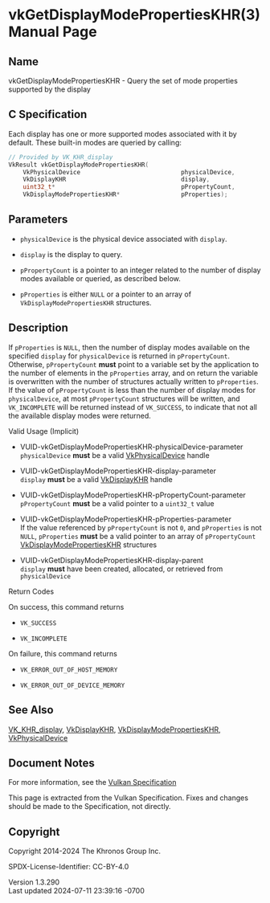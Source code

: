# vkGetDisplayModePropertiesKHR(3) Manual Page

## Name

vkGetDisplayModePropertiesKHR - Query the set of mode properties
supported by the display



## <a href="#_c_specification" class="anchor"></a>C Specification

Each display has one or more supported modes associated with it by
default. These built-in modes are queried by calling:

``` c
// Provided by VK_KHR_display
VkResult vkGetDisplayModePropertiesKHR(
    VkPhysicalDevice                            physicalDevice,
    VkDisplayKHR                                display,
    uint32_t*                                   pPropertyCount,
    VkDisplayModePropertiesKHR*                 pProperties);
```

## <a href="#_parameters" class="anchor"></a>Parameters

- `physicalDevice` is the physical device associated with `display`.

- `display` is the display to query.

- `pPropertyCount` is a pointer to an integer related to the number of
  display modes available or queried, as described below.

- `pProperties` is either `NULL` or a pointer to an array of
  `VkDisplayModePropertiesKHR` structures.

## <a href="#_description" class="anchor"></a>Description

If `pProperties` is `NULL`, then the number of display modes available
on the specified `display` for `physicalDevice` is returned in
`pPropertyCount`. Otherwise, `pPropertyCount` **must** point to a
variable set by the application to the number of elements in the
`pProperties` array, and on return the variable is overwritten with the
number of structures actually written to `pProperties`. If the value of
`pPropertyCount` is less than the number of display modes for
`physicalDevice`, at most `pPropertyCount` structures will be written,
and `VK_INCOMPLETE` will be returned instead of `VK_SUCCESS`, to
indicate that not all the available display modes were returned.

Valid Usage (Implicit)

- <a href="#VUID-vkGetDisplayModePropertiesKHR-physicalDevice-parameter"
  id="VUID-vkGetDisplayModePropertiesKHR-physicalDevice-parameter"></a>
  VUID-vkGetDisplayModePropertiesKHR-physicalDevice-parameter  
  `physicalDevice` **must** be a valid
  [VkPhysicalDevice](https://registry.khronos.org/vulkan/specs/1.3-extensions/man/html/VkPhysicalDevice.html) handle

- <a href="#VUID-vkGetDisplayModePropertiesKHR-display-parameter"
  id="VUID-vkGetDisplayModePropertiesKHR-display-parameter"></a>
  VUID-vkGetDisplayModePropertiesKHR-display-parameter  
  `display` **must** be a valid [VkDisplayKHR](https://registry.khronos.org/vulkan/specs/1.3-extensions/man/html/VkDisplayKHR.html) handle

- <a href="#VUID-vkGetDisplayModePropertiesKHR-pPropertyCount-parameter"
  id="VUID-vkGetDisplayModePropertiesKHR-pPropertyCount-parameter"></a>
  VUID-vkGetDisplayModePropertiesKHR-pPropertyCount-parameter  
  `pPropertyCount` **must** be a valid pointer to a `uint32_t` value

- <a href="#VUID-vkGetDisplayModePropertiesKHR-pProperties-parameter"
  id="VUID-vkGetDisplayModePropertiesKHR-pProperties-parameter"></a>
  VUID-vkGetDisplayModePropertiesKHR-pProperties-parameter  
  If the value referenced by `pPropertyCount` is not `0`, and
  `pProperties` is not `NULL`, `pProperties` **must** be a valid pointer
  to an array of `pPropertyCount`
  [VkDisplayModePropertiesKHR](https://registry.khronos.org/vulkan/specs/1.3-extensions/man/html/VkDisplayModePropertiesKHR.html)
  structures

- <a href="#VUID-vkGetDisplayModePropertiesKHR-display-parent"
  id="VUID-vkGetDisplayModePropertiesKHR-display-parent"></a>
  VUID-vkGetDisplayModePropertiesKHR-display-parent  
  `display` **must** have been created, allocated, or retrieved from
  `physicalDevice`

Return Codes

On success, this command returns  
- `VK_SUCCESS`

- `VK_INCOMPLETE`

On failure, this command returns  
- `VK_ERROR_OUT_OF_HOST_MEMORY`

- `VK_ERROR_OUT_OF_DEVICE_MEMORY`

## <a href="#_see_also" class="anchor"></a>See Also

[VK_KHR_display](https://registry.khronos.org/vulkan/specs/1.3-extensions/man/html/VK_KHR_display.html),
[VkDisplayKHR](https://registry.khronos.org/vulkan/specs/1.3-extensions/man/html/VkDisplayKHR.html),
[VkDisplayModePropertiesKHR](https://registry.khronos.org/vulkan/specs/1.3-extensions/man/html/VkDisplayModePropertiesKHR.html),
[VkPhysicalDevice](https://registry.khronos.org/vulkan/specs/1.3-extensions/man/html/VkPhysicalDevice.html)

## <a href="#_document_notes" class="anchor"></a>Document Notes

For more information, see the <a
href="https://registry.khronos.org/vulkan/specs/1.3-extensions/html/vkspec.html#vkGetDisplayModePropertiesKHR"
target="_blank" rel="noopener">Vulkan Specification</a>

This page is extracted from the Vulkan Specification. Fixes and changes
should be made to the Specification, not directly.

## <a href="#_copyright" class="anchor"></a>Copyright

Copyright 2014-2024 The Khronos Group Inc.

SPDX-License-Identifier: CC-BY-4.0

Version 1.3.290  
Last updated 2024-07-11 23:39:16 -0700
